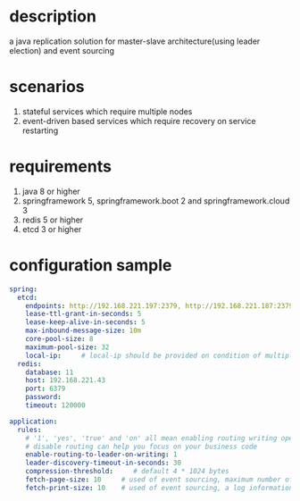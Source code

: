 # description
a java replication solution for master-slave architecture(using leader election) and event sourcing

# scenarios
1. stateful services which require multiple nodes
2. event-driven based services which require recovery on service restarting

# requirements
1. java 8 or higher
2. springframework 5, springframework.boot 2 and springframework.cloud 3
3. redis 5 or higher
4. etcd 3 or higher

# configuration sample
``` yaml
spring:
  etcd:
    endpoints: http://192.168.221.197:2379, http://192.168.221.187:2379, http://192.168.221.186:2379
    lease-ttl-grant-in-seconds: 5
    lease-keep-alive-in-seconds: 5
    max-inbound-message-size: 10m
    core-pool-size: 8
    maximum-pool-size: 32
    local-ip:     # local-ip should be provided on condition of multiple non-loopback-addresses
  redis:
    database: 11
    host: 192.168.221.43
    port: 6379
    password:
    timeout: 120000

application:
  rules:
    # '1', 'yes', 'true' and 'on' all mean enabling routing writing operations to the leader
    # disable routing can help you focus on your business code
    enable-routing-to-leader-on-writing: 1
    leader-discovery-timeout-in-seconds: 30
    compression-threshold:     # default 4 * 1024 bytes
    fetch-page-size: 10     # used of event sourcing, maximum number of events per loading
    fetch-print-size: 10    # used of event sourcing, a log information that indicates how many events have been loading already
```
